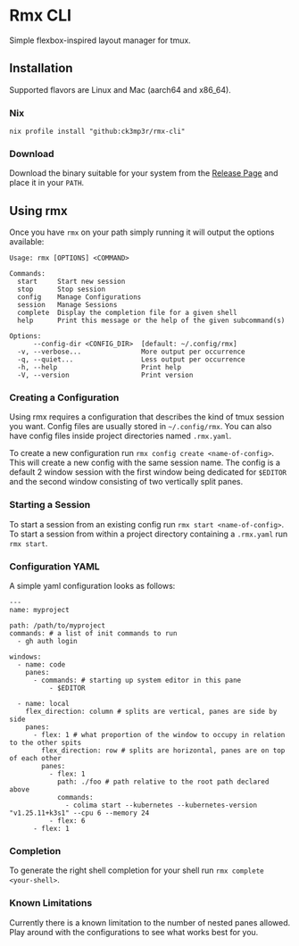 # Rmx CLI

Simple flexbox-inspired layout manager for tmux.

## Installation

Supported flavors are Linux and Mac (aarch64 and x86_64).

### Nix

```
nix profile install "github:ck3mp3r/rmx-cli"
```

### Download

Download the binary suitable for your system from the [Release Page](https://github.com/ck3mp3r/rmx-cli/releases)
and place it in your `PATH`.

## Using rmx

Once you have `rmx` on your path simply running it will output the options available:
```
Usage: rmx [OPTIONS] <COMMAND>

Commands:
  start     Start new session
  stop      Stop session
  config    Manage Configurations
  session   Manage Sessions
  complete  Display the completion file for a given shell
  help      Print this message or the help of the given subcommand(s)

Options:
      --config-dir <CONFIG_DIR>  [default: ~/.config/rmx]
  -v, --verbose...               More output per occurrence
  -q, --quiet...                 Less output per occurrence
  -h, --help                     Print help
  -V, --version                  Print version

```

### Creating a Configuration

Using rmx requires a configuration that describes the kind of tmux session you want. Config files are usually stored in `~/.config/rmx`.
You can also have config files inside project directories named `.rmx.yaml`.

To create a new configuration run ```rmx config create <name-of-config>```. This will create a new config with the same session name.
The config is a default 2 window session with the first window being dedicated for `$EDITOR` and the second window consisting of two vertically split panes.

### Starting a Session

To start a session from an existing config run ```rmx start <name-of-config>```.
To start a session from within a project directory containing a `.rmx.yaml` run ```rmx start```.

### Configuration YAML

A simple yaml configuration looks as follows:
```
---
name: myproject

path: /path/to/myproject
commands: # a list of init commands to run
  - gh auth login

windows:
  - name: code
    panes:
      - commands: # starting up system editor in this pane
          - $EDITOR

  - name: local
    flex_direction: column # splits are vertical, panes are side by side
    panes:
      - flex: 1 # what proportion of the window to occupy in relation to the other spits
        flex_direction: row # splits are horizontal, panes are on top of each other
        panes:
          - flex: 1
            path: ./foo # path relative to the root path declared above
            commands:
              - colima start --kubernetes --kubernetes-version "v1.25.11+k3s1" --cpu 6 --memory 24
          - flex: 6
      - flex: 1
```

### Completion

To generate the right shell completion for your shell run `rmx complete <your-shell>`.

### Known Limitations

Currently there is a known limitation to the number of nested panes allowed. 
Play around with the configurations to see what works best for you.
